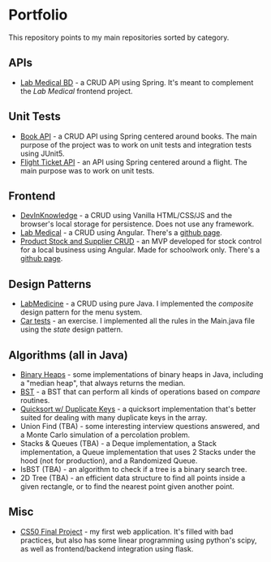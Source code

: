 # Portfolio
This repository points to my main repositories sorted by category.

## APIs
- [Lab Medical BD](https://github.com/LucasGdosR/DiP-M2-projeto-2) - a CRUD API using Spring. It's meant to complement the _Lab Medical_ frontend project.

## Unit Tests
- [Book API](https://github.com/LucasGdosR/BE-JV-011-TESTES-AUTOMATIZADOS) - a CRUD API using Spring centered around books. The main purpose of the project was to work on unit tests and integration tests using JUnit5.
- [Flight Ticket API](https://github.com/LucasGdosR/DiP-M3-projeto-1) - an API using Spring centered around a flight. The main purpose was to work on unit tests.

## Frontend
- [DevInKnowledge](https://github.com/LucasGdosR/DiP-M1-projeto-1) - a CRUD using Vanilla HTML/CSS/JS and the browser's local storage for persistence. Does not use any framework.
- [Lab Medical](https://github.com/LucasGdosR/DiP-M-1-projeto-2) - a CRUD using Angular. There's a [github page](https://lucasgdosr.github.io/DiP-M-1-projeto-2/).
- [Product Stock and Supplier CRUD](https://github.com/LucasGdosR/projeto-integrador-2023-1) - an MVP developed for stock control for a local business using Angular. Made for schoolwork only. There's a [github page](https://lucasgdosr.github.io/projeto-integrador-2023-1/).

## Design Patterns
- [LabMedicine](https://github.com/LucasGdosR/DiP-M2-projeto-1) - a CRUD using pure Java. I implemented the _composite_ design pattern for the menu system.
- [Car tests](https://github.com/LucasGdosR/santander-coders-web-full-stack/tree/testes-automatizados-1/testes_automatizados_carros) - an exercise. I implemented all the rules in the Main.java file using the _state_ design pattern.

## Algorithms (all in Java)
- [Binary Heaps](https://github.com/ppenna/playground/tree/main/data-structures/binary-heap/java) - some implementations of binary heaps in Java, including a "median heap", that always returns the median.
- [BST](https://github.com/ppenna/playground/tree/main/data-structures/binary-search-tree/java) - a BST that can perform all kinds of operations based on _compare_ routines.
- [Quicksort w/ Duplicate Keys](https://github.com/ppenna/playground/tree/main/sorting/quicksort/java) - a quicksort implementation that's better suited for dealing with many duplicate keys in the array.
- Union Find (TBA) - some interesting interview questions answered, and a Monte Carlo simulation of a percolation problem.
- Stacks & Queues (TBA) - a Deque implementation, a Stack implementation, a Queue implementation that uses 2 Stacks under the hood (not for production), and a Randomized Queue.
- IsBST (TBA) - an algorithm to check if a tree is a binary search tree.
- 2D Tree (TBA) - an efficient data structure to find all points inside a given rectangle, or to find the nearest point given another point.

## Misc
- [CS50 Final Project](https://github.com/LucasGdosR/CS50-Final-Project) - my first web application. It's filled with bad practices, but also has some linear programming using python's scipy, as well as frontend/backend integration using flask.
